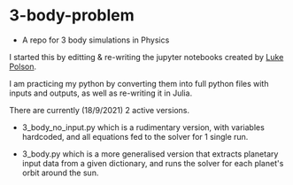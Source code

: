 # 3-body-problem
- A repo for 3 body simulations in Physics

I started this by editting & re-writing the jupyter notebooks created by [Luke Polson](https://github.com/lukepolson/youtube_channel/tree/main/Python%20Metaphysics%20Series).

I am practicing my python by converting them into full python files with inputs and outputs, as well as re-writing it in Julia. 

There are currently (18/9/2021) 2 active versions.

- 3_body_no_input.py which is a rudimentary version, with variables hardcoded, and all equations fed to the solver for 1 single run. 


- 3_body.py which is a more generalised version that extracts planetary input data from a given dictionary, and runs the solver for each planet's orbit around the sun.
